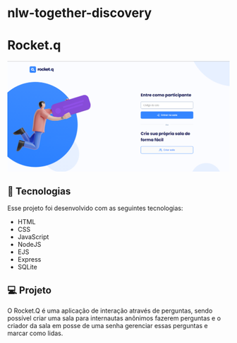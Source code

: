 # nlw-together-discovery

# Rocket.q
<img src="prints/home.png"/>

## 🚀 Tecnologias
Esse projeto foi desenvolvido com as seguintes tecnologias:

 - HTML
 - CSS
 - JavaScript
 - NodeJS
 - EJS
 - Express
 - SQLite

## 💻 Projeto
O Rocket.Q é uma aplicação de interação através de perguntas, sendo possível criar uma sala para internautas anônimos fazerem perguntas e o criador da sala em posse de uma senha gerenciar essas perguntas e marcar como lidas.
 
